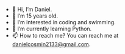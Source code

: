 - 👋 Hi, I’m Daniel.
- 🎈 I’m 15 years old.
- 👀 I’m interested in coding and swimming.
- 🌱 I’m currently learning Python.
- 📫 How to reach me? You can reach me at danielcosmin2133@gmail.com.

